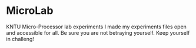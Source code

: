 # MicroLab
KNTU Micro-Processor lab experiments
I made my experiments files open and accessible for all. Be sure you are not betraying yourself. Keep yourself in challeng!
